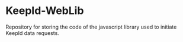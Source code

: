 # KeepId-WebLib
Repository for storing the code of the javascript library used to initiate KeepId data requests.
